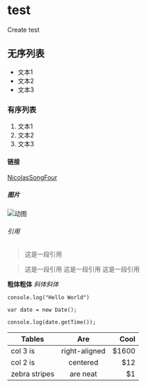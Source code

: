 # test
Create test

## 无序列表
- 文本1
- 文本2
- 文本3

### 有序列表
1. 文本1
2. 文本2
3. 文本3

#### 链接
[NicolasSongFour](https://github.com/NicolasSongFour/test)

##### 图片
![动图](https://github.com/javaSwing/NeteaseCloudWebApp/raw/master/screenshots/3.gif)

###### 引用
> 这是一段引用

> 这是一段引用
> 这是一段引用
> 这是一段引用

**粗体粗体**
*斜体斜体*

`console.log("Hello World")`

```
var date = new Date();

console.log(date.getTime());
```


| Tables        | Are           | Cool  |
| ------------- |:-------------:| -----:|
| col 3 is      | right-aligned | $1600 |
| col 2 is      | centered      |   $12 |
| zebra stripes | are neat      |    $1 |
